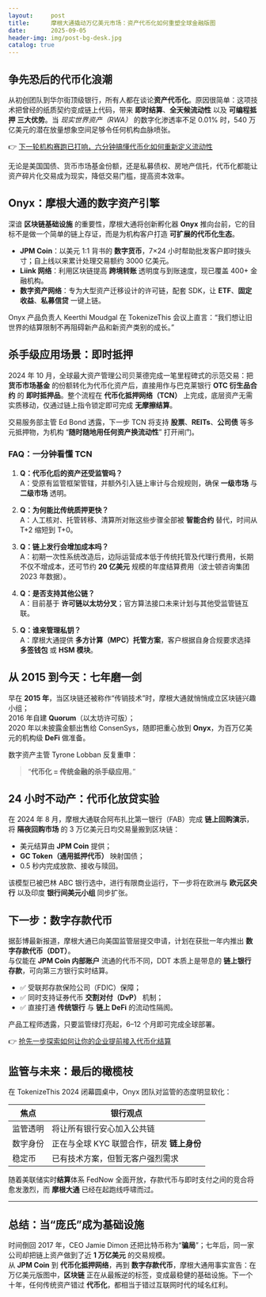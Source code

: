 ```yaml
---
layout:     post
title:      摩根大通撬动万亿美元市场：资产代币化如何重塑全球金融版图
date:       2025-09-05
header-img: img/post-bg-desk.jpg
catalog: true
---
```


## 争先恐后的代币化浪潮
从初创团队到华尔街顶级银行，所有人都在谈论**资产代币化**。原因很简单：这项技术把曾经的纸质契约变成链上代码，带来 **即时结算**、**全天候流动性** 以及 **可编程抵押** **三大优势**。当 *现实世界资产（RWA）* 的数字化渗透率不足 0.01% 时，540 万亿美元的潜在放量想象空间足够令任何机构血脉喷张。

👉 [下一轮机构赛跑已打响，六分钟搞懂代币化如何重新定义流动性](https://okxdog.com/)

无论是美国国债、货币市场基金份额，还是私募债权、房地产信托，代币化都能让资产碎片化交易成为现实，降低交易门槛，提高资本效率。

## Onyx：摩根大通的数字资产引擎
深谙 **区块链基础设施** 的重要性，摩根大通将创新孵化器 **Onyx** 推向台前，它的目标不是做一个简单的链上存证，而是为机构客户打造 **可扩展的代币化生态**。

- **JPM Coin**：以美元 1:1 背书的 **数字货币**，7×24 小时帮助批发客户即时拨头寸；自上线以来累计处理交易额约 3000 亿美元。  
- **Liink 网络**：利用区块链提高 **跨境转账** 透明度与到账速度，现已覆盖 400+ 金融机构。  
- **数字资产网络**：专为大型资产迁移设计的许可链，配套 SDK，让 **ETF**、**固定收益**、**私募信贷** 一键上链。

Onyx 产品负责人 Keerthi Moudgal 在 TokenizeThis 会议上直言：“我们想让旧世界的结算限制不再阻碍新产品和新资产类别的成长。”

## 杀手级应用场景：即时抵押
2024 年 10 月，全球最大资产管理公司贝莱德完成一笔里程碑式的示范交易：把 **货币市场基金** 的份额转化为代币化资产后，直接用作与巴克莱银行 **OTC 衍生品合约** 的 **即时抵押品**。整个流程在 **代币化抵押网络（TCN）** 上完成，底层资产无需实质移动，仅通过链上指令锁定即可完成 **无摩擦结算**。

交易服务部主管 Ed Bond 透露，下一步 TCN 将支持 **股票**、**REITs**、**公司债** 等多元抵押物，为机构 “**随时随地用任何资产换流动性**” 打开闸门。

### FAQ：一分钟看懂 TCN
1. **Q：代币化后的资产还受监管吗？**  
   A：受原有监管框架管辖，并额外引入链上审计与合规规则，确保 **一级市场** 与 **二级市场** 透明。

2. **Q：为何能比传统质押更快？**  
   A：人工核对、托管转移、清算所对账这些步骤全部被 **智能合约** 替代，时间从 T+2 缩短到 T+0。

3. **Q：链上发行会增加成本吗？**  
   A：初期一次性系统改造后，边际运营成本低于传统托管及代理行费用，长期不仅不增成本，还可节约 **20 亿美元** 规模的年度结算费用（波士顿咨询集团 2023 年数据）。

4. **Q：是否支持其他公链？**  
   A：目前基于 **许可链以太坊分叉**；官方算法接口未来计划与其他受监管链互联。

5. **Q：谁来管理私钥？**  
   A：摩根大通提供 **多方计算（MPC）托管方案**，客户根据自身合规要求选择 **多签钱包** 或 **HSM 模块**。

## 从 2015 到今天：七年磨一剑
早在 **2015 年**，当区块链还被称作“传销技术”时，摩根大通就悄悄成立区块链兴趣小组；  
2016 年自建 **Quorum**（以太坊许可版）；  
2020 年以未披露金额出售给 ConsenSys，随即把重心放到 **Onyx**，为百万亿美元的机构级 **DeFi** 做准备。

数字资产主管 Tyrone Lobban 反复重申：  
> “**代币化 = 传统金融的杀手级应用**。”

## 24 小时不动产：代币化放贷实验
在 2024 年 8 月，摩根大通联合阿布扎比第一银行（FAB）完成 **链上回购演示**，将 **隔夜回购市场** 的 3 万亿美元日均交易量搬到区块链：  
- 美元结算由 **JPM Coin** 提供；  
- **GC Token（通用抵押代币）** 映射国债；  
- 0.5 秒内完成放款、接收与赎回。

该模型已被巴林 ABC 银行选中，进行有限商业运行，下一步将在欧洲与 **欧元区央行** 以及印度 **银行间美元小组** 同步扩张。

## 下一步：数字存款代币
据彭博最新报道，摩根大通已向美国监管层提交申请，计划在获批一年内推出 **数字存款代币（DDT）**。  
与仅能在 **JPM Coin 内部账户** 流通的代币不同，DDT 本质上是带息的 **链上银行存款**，可向第三方银行实时结算。

- ✅ 受联邦存款保险公司（FDIC）保障；  
- ✅ 同时支持证券代币 **交割对付（DvP）** 机制；  
- ✅ 直接打通 **传统银行** 与 **链上 DeFi** 的流动性隔阂。

产品工程师透露，只要监管绿灯亮起，6–12 个月即可完成全球部署。

👉 [抢先一步探索如何让你的企业提前接入代币化结算](https://okxdog.com/)

## 监管与未来：最后的橄榄枝
在 TokenizeThis 2024 闭幕圆桌中，Onyx 团队对监管的态度明显软化：

| 焦点 | 银行观点 |
|---|---|
| 监管透明 | 将让所有银行安心加入公共链 |
| 数字身份 | 正在与全球 KYC 联盟合作，研发 **链上身份** |
| 稳定币 | 已有技术方案，但暂无客户强烈需求 |

随着美联储实时**结算**体系 FedNow 全面开放，存款代币与即时支付之间的竞合将愈发激烈，而 **摩根大通** 已经在起跑线呼啸而过。

---

## 总结：当“庞氏”成为基础设施
时间倒回 2017 年，CEO Jamie Dimon 还把比特币称为“**骗局**”；七年后，同一家公司却把链上资产做到了近 **1 万亿美元** 的交易规模。  
从 **JPM Coin** 到 **代币化抵押网络**，再到 **数字存款代币**，摩根大通用事实宣告：在万亿美元版图中，**区块链** 正在从最叛逆的标签，变成最稳健的基础设施。下一个十年，任何传统资产错过 **代币化**，都相当于错过互联网时代的域名红利。
